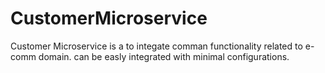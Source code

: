 # CustomerMicroservice

Customer Microservice is a to integate comman functionality related to e-comm domain. can be easly integrated with minimal configurations.
